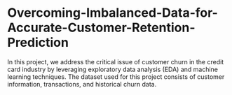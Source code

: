 # Overcoming-Imbalanced-Data-for-Accurate-Customer-Retention-Prediction
In this project, we address the critical issue of customer churn in the credit card industry by leveraging exploratory data analysis (EDA) and machine learning techniques. The dataset used for this project consists of customer information, transactions, and historical churn data.
